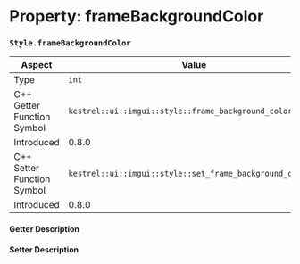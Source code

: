 
# Property: frameBackgroundColor
### `Style.frameBackgroundColor`

| Aspect | Value |
| --- | --- |
| Type | `int` |
| C++ Getter Function Symbol | `kestrel::ui::imgui::style::frame_background_color()` |
| Introduced | 0.8.0 |
| C++ Setter Function Symbol | `kestrel::ui::imgui::style::set_frame_background_color()` |
| Introduced | 0.8.0 |

#### Getter Description

#### Setter Description

